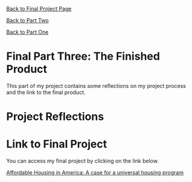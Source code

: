 [Back to Final Project Page](FinalProject.md)

[Back to Part Two](FinalPartTwo.md)

[Back to Part One](FinalPartOne.md)

# Final Part Three: The Finished Product

This part of my project contains some reflections on my project process and the link to the final product.

# Project Reflections




# Link to Final Project

You can access my final project by clicking on the link below.

[Affordable Housing in America: A case for a universal housing program](https://carnegiemellon.shorthandstories.com/affordable-housing-in-america/index.html)
